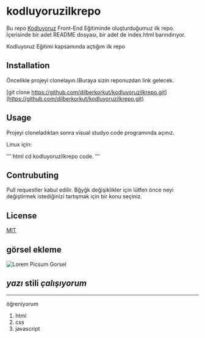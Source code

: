 # kodluyoruzilkrepo
Bu repo [Kodluyoruz](https://kodluyoruz.org/tr/kodluyoruz/) Front-End Eğitiminde oluşturduğumuz ilk repo. İçerisinde bir adet README dosyası, bir adet de index.html barındırıyor.

Kodluyoruz Eğitimi kapsamında açtığım ilk repo

## Installation

Öncelikle projeyi clonelayın.(Buraya sizin reponuzdan link gelecek.

[git clone https://github.com/dilberkorkut/kodluyoruzilkrepo.git](https://github.com/dilberkorkut/kodluyoruzilkrepo.git)


## Usage 

Projeyi cloneladıktan sonra visual studyo code programında açınız.

Linux için:

'''
html
cd kodluyoruzilkrepo
code.
'''

## Contrubuting 

Pull requestler kabul edilir. Bğyğk değişiklikler için lütfen önce neyi değiştirmek istediğinizi tartışmak için bir konu seçiniz.

## License

[MIT](https://choosealicense.com/licenses/mit/)

## görsel ekleme

![Lorem Picsum Gorsel](https://picsum.photos/id/1/200/300)

*yazı* **stili** ***çalışıyorum***
---
----------------

öğreniyorum
1. html
2. css
3. javascript
